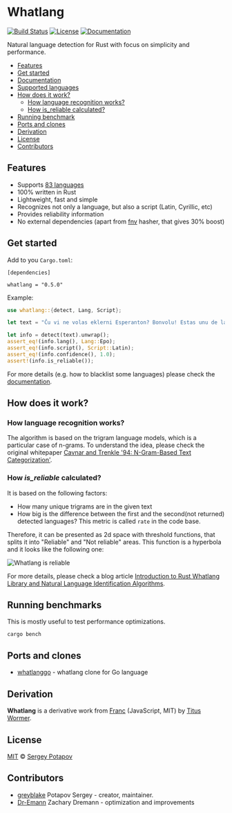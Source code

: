 # Whatlang

[![Build Status](https://travis-ci.org/greyblake/whatlang-rs.svg?branch=master)](https://travis-ci.org/greyblake/whatlang-rs)
[![License](https://img.shields.io/badge/license-MIT-blue.svg)](https://raw.githubusercontent.com/greyblake/whatlang-rs/master/LICENSE)
[![Documentation](https://docs.rs/whatlang/badge.svg)](https://docs.rs/whatlang)

Natural language detection for Rust with focus on simplicity and performance.

* [Features](#features)
* [Get started](#get-started)
* [Documentation](https://docs.rs/whatlang)
* [Supported languages](https://github.com/greyblake/whatlang-rs/blob/master/SUPPORTED_LANGUAGES.md)
* [How does it work?](#how-does-it-work)
  * [How language recognition works?](#how-language-recognition-works)
  * [How is_reliable calculated?](#how-is_reliable-calculated)
* [Running benchmark](#running-benchmarks)
* [Ports and clones](ports-and-clones)
* [Derivation](#derivation)
* [License](#license)
* [Contributors](#contributors)


## Features
* Supports [83 languages](https://github.com/greyblake/whatlang-rs/blob/master/SUPPORTED_LANGUAGES.md)
* 100% written in Rust
* Lightweight, fast and simple
* Recognizes not only a language, but also a script (Latin, Cyrillic, etc)
* Provides reliability information
* No external dependencies (apart from [fnv](https://crates.io/crates/fnv) hasher, that gives 30% boost)

## Get started

Add to you `Cargo.toml`:
```
[dependencies]

whatlang = "0.5.0"
```

Example:

```rust
use whatlang::{detect, Lang, Script};

let text = "Ĉu vi ne volas eklerni Esperanton? Bonvolu! Estas unu de la plej bonaj aferoj!";

let info = detect(text).unwrap();
assert_eq!(info.lang(), Lang::Epo);
assert_eq!(info.script(), Script::Latin);
assert_eq!(info.confidence(), 1.0);
assert!(info.is_reliable());
```

For more details (e.g. how to blacklist some languages) please check the [documentation](https://docs.rs/whatlang).

## How does it work?


### How language recognition works?

The algorithm is based on the trigram language models, which is a particular case of n-grams.
To understand the idea, please check the original whitepaper [Cavnar and Trenkle '94: N-Gram-Based Text Categorization'](http://odur.let.rug.nl/~vannoord/TextCat/textcat.pdf).

### How _is_reliable_ calculated?

It is based on the following factors:
* How many unique trigrams are in the given text
* How big is the difference between the first and the second(not returned) detected languages? This metric is called `rate` in the code base.

Therefore, it can be presented as 2d space with threshold functions, that splits it into "Reliable" and "Not reliable" areas.
This function is a hyperbola and it looks like the following one:

![Whatlang is reliable](https://raw.githubusercontent.com/greyblake/whatlang-rs/master/misc/images/whatlang_is_reliable.png)

For more details, please check a blog article [Introduction to Rust Whatlang Library and Natural Language Identification Algorithms](http://greyblake.com/blog/2017/07/30/introduction-to-rust-whatlang-library-and-natural-language-identification-algorithms/).

## Running benchmarks

This is mostly useful to test performance optimizations.

```
cargo bench
```

## Ports and clones

* [whatlanggo](https://github.com/abadojack/whatlanggo) - whatlang clone for Go language

## Derivation

**Whatlang** is a derivative work from [Franc](https://github.com/wooorm/franc) (JavaScript, MIT) by [Titus Wormer](https://github.com/wooorm).

## License

[MIT](https://github.com/greyblake/whatlang-rs/blob/master/LICENSE) © [Sergey Potapov](http://greyblake.com/)


## Contributors

- [greyblake](https://github.com/greyblake) Potapov Sergey - creator, maintainer.
- [Dr-Emann](https://github.com/Dr-Emann) Zachary Dremann - optimization and improvements
